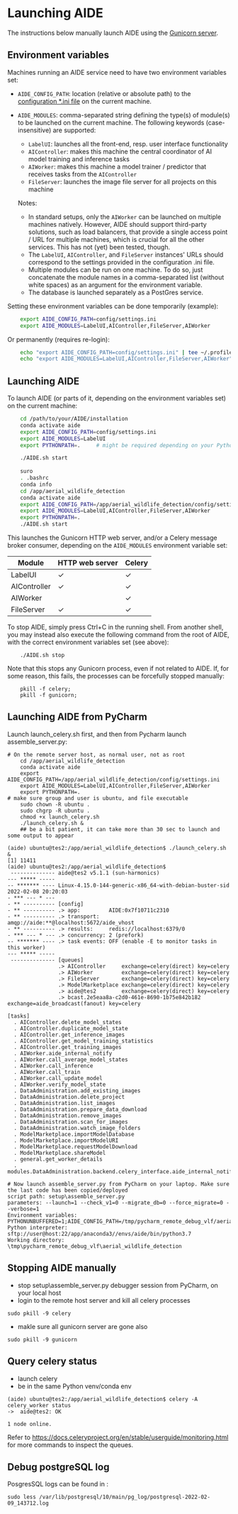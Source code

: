 # Launching AIDE

The instructions below manually launch AIDE using the [Gunicorn server](https://gunicorn.org/).



## Environment variables
Machines running an AIDE service need to have two environment variables set:
* `AIDE_CONFIG_PATH`: location (relative or absolute path) to the [configuration *.ini file](configure_settings.md) on the current machine.
* `AIDE_MODULES`: comma-separated string defining the type(s) of module(s) to be launched on the current machine. The following keywords (case-insensitive) are supported:
    - `LabelUI`: launches all the front-end, resp. user interface functionality
    - `AIController`: makes this machine the central coordinator of AI model training and inference tasks
    - `AIWorker`: makes this machine a model trainer / predictor that receives tasks from the `AIController`
    - `FileServer`: launches the image file server for all projects on this machine
    
    Notes:
    * In standard setups, only the `AIWorker` can be launched on multiple machines natively. However, AIDE should support third-party solutions, such as load balancers, that provide a single access point / URL for multiple machines, which is crucial for all the other services. This has not (yet) been tested, though.
    * The `LabelUI`, `AIController`, and `FileServer` instances' URLs should correspond to the settings provided in the configuration .ini file.
    * Multiple modules can be run on one machine. To do so, just concatenate the module names in a comma-separated list (without white spaces) as an argument for the environment variable.
    * The database is launched separately as a PostGres service.


Setting these environment variables can be done temporarily (example):
```bash
    export AIDE_CONFIG_PATH=config/settings.ini
    export AIDE_MODULES=LabelUI,AIController,FileServer,AIWorker
```

Or permanently (requires re-login):
```bash
    echo "export AIDE_CONFIG_PATH=config/settings.ini" | tee ~/.profile
    echo "export AIDE_MODULES=LabelUI,AIController,FileServer,AIWorker" | tee ~/.profile
```



## Launching AIDE
To launch AIDE (or parts of it, depending on the environment variables set) on the current machine:
```bash
    cd /path/to/your/AIDE/installation
    conda activate aide
    export AIDE_CONFIG_PATH=config/settings.ini
    export AIDE_MODULES=LabelUI
    export PYTHONPATH=.     # might be required depending on your Python setup

    ./AIDE.sh start
    
    suro
    . .bashrc
    conda info
    cd /app/aerial_wildlife_detection
    conda activate aide
    export AIDE_CONFIG_PATH=/app/aerial_wildlife_detection/config/settings.ini
    export AIDE_MODULES=LabelUI,AIController,FileServer,AIWorker
    export PYTHONPATH=.
    ./AIDE.sh start
```
This launches the Gunicorn HTTP web server, and/or a Celery message broker consumer, depending on the `AIDE_MODULES` environment variable set:

| Module | HTTP web server | Celery |
|--------------|-----------------|--------|
| LabelUI | ✓ | ✓ |
| AIController | ✓ | ✓ |
| AIWorker |  | ✓ |
| FileServer | ✓ | ✓ |


To stop AIDE, simply press Ctrl+C in the running shell. From another shell, you may instead also execute the following command from the root of AIDE, with the correct environment variables set (see above):
```
    ./AIDE.sh stop
```

Note that this stops any Gunicorn process, even if not related to AIDE.
If, for some reason, this fails, the processes can be forcefully stopped manually:
```
    pkill -f celery;
    pkill -f gunicorn;
```

## Launching AIDE from PyCharm

Launch launch_celery.sh first, and then from Pycharm launch assemble_server.py: 
```
# On the remote server host, as normal user, not as root
    cd /app/aerial_wildlife_detection
    conda activate aide
    export AIDE_CONFIG_PATH=/app/aerial_wildlife_detection/config/settings.ini
    export AIDE_MODULES=LabelUI,AIController,FileServer,AIWorker
    export PYTHONPATH=.
# make sure group and user is ubuntu, and file executable 
    sudo chown -R ubuntu .
    sudo chgrp -R ubuntu .
    chmod +x launch_celery.sh
    ./launch_celery.sh &
    ## be a bit patient, it can take more than 30 sec to launch and some output to appear
    
(aide) ubuntu@tes2:/app/aerial_wildlife_detection$ ./launch_celery.sh &
[1] 11411
(aide) ubuntu@tes2:/app/aerial_wildlife_detection$
 -------------- aide@tes2 v5.1.1 (sun-harmonics)
--- ***** -----
-- ******* ---- Linux-4.15.0-144-generic-x86_64-with-debian-buster-sid 2022-02-08 20:20:03
- *** --- * ---
- ** ---------- [config]
- ** ---------- .> app:         AIDE:0x7f10711c2310
- ** ---------- .> transport:   amqp://aide:**@localhost:5672/aide_vhost
- ** ---------- .> results:     redis://localhost:6379/0
- *** --- * --- .> concurrency: 2 (prefork)
-- ******* ---- .> task events: OFF (enable -E to monitor tasks in this worker)
--- ***** -----
 -------------- [queues]
                .> AIController     exchange=celery(direct) key=celery
                .> AIWorker         exchange=celery(direct) key=celery
                .> FileServer       exchange=celery(direct) key=celery
                .> ModelMarketplace exchange=celery(direct) key=celery
                .> aide@tes2        exchange=celery(direct) key=celery
                .> bcast.2e5eaa8a-c2d0-461e-8690-1b75e842b182 exchange=aide_broadcast(fanout) key=celery

[tasks]
  . AIController.delete_model_states
  . AIController.duplicate_model_state
  . AIController.get_inference_images
  . AIController.get_model_training_statistics
  . AIController.get_training_images
  . AIWorker.aide_internal_notify
  . AIWorker.call_average_model_states
  . AIWorker.call_inference
  . AIWorker.call_train
  . AIWorker.call_update_model
  . AIWorker.verify_model_state
  . DataAdministration.add_existing_images
  . DataAdministration.delete_project
  . DataAdministration.list_images
  . DataAdministration.prepare_data_download
  . DataAdministration.remove_images
  . DataAdministration.scan_for_images
  . DataAdministration.watch_image_folders
  . ModelMarketplace.importModelDatabase
  . ModelMarketplace.importModelURI
  . ModelMarketplace.requestModelDownload
  . ModelMarketplace.shareModel
  . general.get_worker_details
  . modules.DataAdministration.backend.celery_interface.aide_internal_notify

# Now launch assemble_server.py from PyCharm on your laptop. Make sure the last code has been copied/deployed
script path: setup\assemble_server.py
parameters: --launch=1 --check_v1=0 --migrate_db=0 --force_migrate=0 --verbose=1
Environment variables: PYTHONUNBUFFERED=1;AIDE_CONFIG_PATH=/tmp/pycharm_remote_debug_vlf/aerial_wildlife_detection/config/settings.ini;AIDE_MODULES=LabelUI,FileServer,AIController,AIWorker
Python interpreter: sftp://user@host:22/app/anaconda3//envs/aide/bin/python3.7
Working directory: \tmp\pycharm_remote_debug_vlf\aerial_wildlife_detection
```

## Stopping AIDE manually

- stop setup\assemble_server.py debugger session from PyCharm, on your local host
- login to the remote host server and kill all celery processes
```
sudo pkill -9 celery
```
- makle sure all gunicorn server are gone also
```
sudo pkill -9 gunicorn
```

## Query celery status
- launch celery 
- be in the same Python venv/conda env
```
(aide) ubuntu@tes2:/app/aerial_wildlife_detection$ celery -A celery_worker status
->  aide@tes2: OK

1 node online.

```

Refer to <https://docs.celeryproject.org/en/stable/userguide/monitoring.html> for more commands to inspect the queues.

## Debug postgreSQL log
PosgresSQL logs can be found in :   
```
sudo less /var/lib/postgresql/10/main/pg_log/postgresql-2022-02-09_143712.log
```